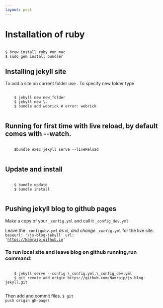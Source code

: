 ```yaml
---
layout: post
---
```


# Installation of ruby

<code class="language-bash">
$ brew install ruby #on mac
$ sudo gem install bundler
</code>

## Installing jekyll site

To add a site on current folder use . To specify new folder type

<pre>
  <code class="language-javascript">
    $ jekyll new new_folder  
    $ jekyll new \.  
    $ bundle add webrick # error: webrick
  </code>
</pre>

## Running for first time with live reload, by default comes with --watch.

  <code class="language-javascript">
    $bundle exec jekyll serve --liveReload
  </code>

## Update and install

  <code class="language-javascript">
    $ bundle update
    $ bundle install
  </code>

## Pushing jekyll blog to github pages

Make a copy of your <code class="language-javascript">\_config.yml</code> and call it <code class="language-javascript">\_config_dev.yml</code>

Leave the <code class="language-javascript">\_config*dev.yml</code> as is, and change <code class="language-javascript">\_config*.yml</code> for the live site.
<code class="language-javascript">
baseurl: '/js-blog-jekyll'
url: 'https://Namrajp.github.io'
</code>

### To run local site and leave blog on github running,run command:

<pre>
  <code class="language-javascript">
    $ jekyll serve --config \_config.yml,\_config_dev.yml
    $ git remote add origin https://github.com/Namrajp/js-blog-jekyll.git
  </code>
</pre>

Then add and commit files.
<code class="language-javascript">$ git push origin gh-pages</code>
